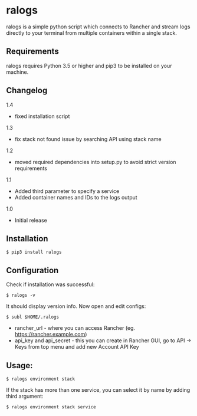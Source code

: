 # ralogs

ralogs is a simple python script which connects to Rancher and stream logs 
directly to your terminal from multiple containers within a single stack.

## Requirements

ralogs requires Python 3.5 or higher and pip3 to be installed on your machine.

## Changelog

1.4
- fixed installation script

1.3
- fix stack not found issue by searching API using stack name

1.2
- moved required dependencies into setup.py to avoid strict version requirements

1.1 
- Added third parameter to specify a service
- Added container names and IDs to the logs output

1.0 
- Initial release

## Installation

```
$ pip3 install ralogs
```

## Configuration

Check if installation was successful:
```
$ ralogs -v
```
It should display version info. Now open and edit configs:
```
$ subl $HOME/.ralogs
```

- rancher_url - where you can access Rancher (eg. https://rancher.example.com)
- api_key and api_secret - this you can create in Rancher GUI, go to API -> Keys from top menu and add new Account API Key 

## Usage:

```
$ ralogs environment stack
```

If the stack has more than one service, you can select it by name by adding third argument:

```
$ ralogs environment stack service
```
